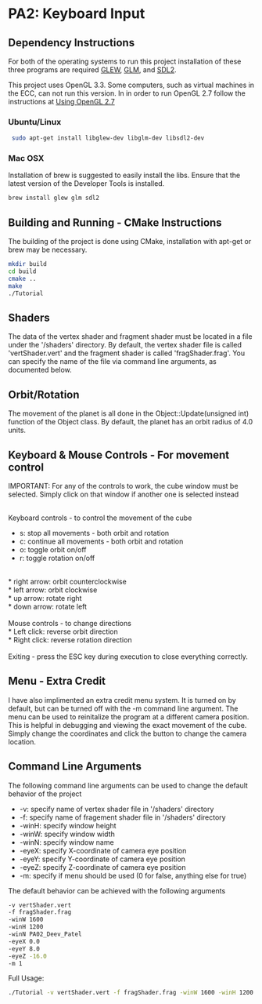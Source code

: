 # PA2: Keyboard Input

## Dependency Instructions
For both of the operating systems to run this project installation of these three programs are required [GLEW](http://glew.sourceforge.net/), [GLM](http://glm.g-truc.net/0.9.7/index.html), and [SDL2](https://wiki.libsdl.org/Tutorials).

This project uses OpenGL 3.3. Some computers, such as virtual machines in the ECC, can not run this version. In in order to run OpenGL 2.7 follow the instructions at [Using OpenGL 2.7](https://github.com/HPC-Vis/computer-graphics/wiki/Using-OpenGL-2.7)

### Ubuntu/Linux
```bash
 sudo apt-get install libglew-dev libglm-dev libsdl2-dev
```

### Mac OSX
Installation of brew is suggested to easily install the libs. Ensure that the latest version of the Developer Tools is installed.
```bash
brew install glew glm sdl2
```

## Building and Running - CMake Instructions
The building of the project is done using CMake, installation with apt-get or brew may be necessary.

```bash
mkdir build
cd build
cmake ..
make
./Tutorial
```

## Shaders
The data of the vertex shader and fragment shader must be located in a file under the '/shaders' directory. By default, the vertex shader file is called 'vertShader.vert' and the fragment shader is called 'fragShader.frag'. You can specify the name of the file via command line arguments, as documented below.

## Orbit/Rotation
The movement of the planet is all done in the Object::Update(unsigned int) function of the Object class. By default, the planet has an orbit radius of 4.0 units.

## Keyboard & Mouse Controls - For movement control
IMPORTANT: For any of the controls to work, the cube window must be selected. Simply click on that window if another one is selected instead <br><br>

Keyboard controls - to control the movement of the cube <br>
  * s: stop all movements - both orbit and rotation <br>
  * c: continue all movements - both orbit and rotation <br>
  * o: toggle orbit on/off <br>
  * r: toggle rotation on/off <br> 
<br>
  * right arrow: orbit counterclockwise <br>
  * left arrow: orbit clockwise <br>
  * up arrow: rotate right <br>
  * down arrow: rotate left <br> 
<br>
Mouse controls - to change directions <br>
  * Left click: reverse orbit direction <br>
  * Right click: reverse rotation direction <br>
<br>
Exiting - press the ESC key during execution to close everything correctly.

## Menu - Extra Credit
I have also implimented an extra credit menu system. It is turned on by default, but can be turned off with the -m command line argument. The menu can be used to reinitalize the program at a different camera position. This is helpful in debugging and viewing the exact movement of the cube. Simply change the coordinates and click the button to change the camera location.
<br>


## Command Line Arguments
The following command line arguments can be used to change the default behavior of the project
  * -v: specify name of vertex shader file in '/shaders' directory <br>
  * -f: specify name of fragement shader file in '/shaders' directory <br>
  * -winH: specify window height <br>
  * -winW: specify window width <br>
  * -winN: specify window name <br>
  * -eyeX: specify X-coordinate of camera eye position <br>
  * -eyeY: specify Y-coordinate of camera eye position <br>
  * -eyeZ: specify Z-coordinate of camera eye position <br>
  * -m: specify if menu should be used (0 for false, anything else for true)

The default behavior can be achieved with the following arguments
```bash
-v vertShader.vert
-f fragShader.frag
-winW 1600
-winH 1200
-winN PA02_Deev_Patel
-eyeX 0.0
-eyeY 8.0
-eyeZ -16.0 
-m 1
```

Full Usage:
```bash
./Tutorial -v vertShader.vert -f fragShader.frag -winW 1600 -winH 1200 -winN PA02_Deev_Patel -eyeX 0.0 -eyeY 8.0 -eyeZ -16.0 -m 1
```

